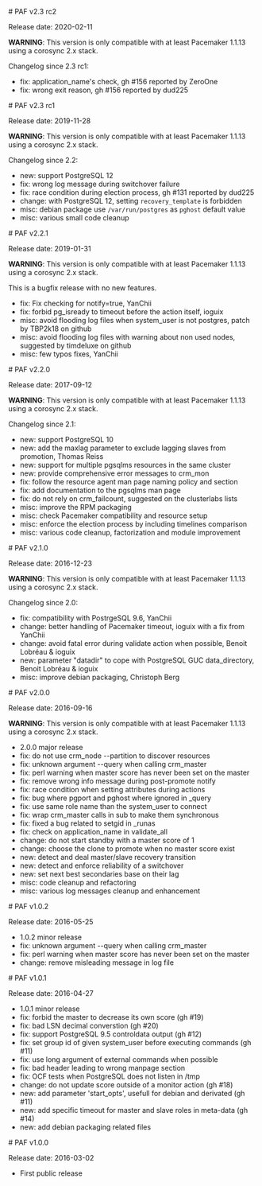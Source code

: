 # PAF v2.3 rc2

Release date: 2020-02-11

__WARNING__: This version is only compatible with at least
Pacemaker 1.1.13 using a corosync 2.x stack.

Changelog since 2.3 rc1:

* fix: application_name's check, gh #156 reported by ZeroOne
* fix: wrong exit reason, gh #156 reported by dud225


# PAF v2.3 rc1

Release date: 2019-11-28

__WARNING__: This version is only compatible with at least
Pacemaker 1.1.13 using a corosync 2.x stack.

Changelog since 2.2:

* new: support PostgreSQL 12
* fix: wrong log message during switchover failure
* fix: race condition during election process, gh #131 reported by dud225
* change: with PostgreSQL 12, setting `recovery_template` is forbidden
* misc: debian package use `/var/run/postgres` as `pghost` default value
* misc: various small code cleanup



# PAF v2.2.1

Release date: 2019-01-31

__WARNING__: This version is only compatible with at least Pacemaker 1.1.13 using
a corosync 2.x stack.

This is a bugfix release with no new features.

* fix: Fix checking for notify=true, YanChii
* fix: forbid pg_isready to timeout before the action itself, ioguix
* misc: avoid flooding log files when system_user is not postgres, patch by TBP2k18 on github
* misc: avoid flooding log files with warning about non used nodes, suggested by timdeluxe on github
* misc: few typos fixes, YanChii



# PAF v2.2.0

Release date: 2017-09-12

__WARNING__: This version is only compatible with at least
Pacemaker 1.1.13 using a corosync 2.x stack.

Changelog since 2.1:

* new: support PostgreSQL 10
* new: add the maxlag parameter to exclude lagging slaves from promotion, Thomas Reiss
* new: support for multiple pgsqlms resources in the same cluster
* new: provide comprehensive error messages to crm_mon
* fix: follow the resource agent man page naming policy and section
* fix: add documentation to the pgsqlms man page
* fix: do not rely on crm_failcount, suggested on the clusterlabs lists
* misc: improve the RPM packaging
* misc: check Pacemaker compatibility and resource setup
* misc: enforce the election process by including timelines comparison
* misc: various code cleanup, factorization and module improvement



# PAF v2.1.0

Release date: 2016-12-23

__WARNING__: This version is only compatible with at least
Pacemaker 1.1.13 using a corosync 2.x stack.

Changelog since 2.0:

* fix: compatibility with PostrgeSQL 9.6, YanChii
* change: better handling of Pacemaker timeout, ioguix with a fix from YanChii
* change: avoid fatal error during validate action when possible, Benoit Lobréau & ioguix
* new: parameter "datadir" to cope with PostgreSQL GUC data_directory, Benoit Lobréau & ioguix
* misc: improve debian packaging, Christoph Berg



# PAF v2.0.0

Release date: 2016-09-16

__WARNING__: This version is only compatible with at least
Pacemaker 1.1.13 using a corosync 2.x stack.

* 2.0.0 major release
* fix: do not use crm_node --partition to discover resources
* fix: unknown argument --query when calling crm_master
* fix: perl warning when master score has never been set on the master
* fix: remove wrong info message during post-promote notify
* fix: race condition when setting attributes during actions
* fix: bug where pgport and pghost where ignored in _query
* fix: use same role name than the system_user to connect
* fix: wrap crm_master calls in sub to make them synchronous
* fix: fixed a bug related to setgid in _runas
* fix: check on application_name in validate_all
* change: do not start standby with a master score of 1
* change: choose the clone to promote when no master score exist
* new: detect and deal master/slave recovery transition
* new: detect and enforce reliability of a switchover
* new: set next best secondaries base on their lag
* misc: code cleanup and refactoring
* misc: various log messages cleanup and enhancement



# PAF v1.0.2

Release date: 2016-05-25

* 1.0.2 minor release
* fix: unknown argument --query when calling crm_master
* fix: perl warning when master score has never been set on the master
* change: remove misleading message in log file



# PAF v1.0.1

Release date: 2016-04-27

* 1.0.1 minor release
* fix: forbid the master to decrease its own score (gh #19)
* fix: bad LSN decimal converstion (gh #20)
* fix: support PostgreSQL 9.5 controldata output (gh #12)
* fix: set group id of given system_user before executing commands (gh #11)
* fix: use long argument of external commands when possible
* fix: bad header leading to wrong manpage section
* fix: OCF tests when PostgreSQL does not listen in /tmp
* change: do not update score outside of a monitor action (gh #18)
* new: add parameter 'start_opts', usefull for debian and derivated (gh #11)
* new: add specific timeout for master and slave roles in meta-data (gh #14)
* new: add debian packaging related files



# PAF v1.0.0

Release date: 2016-03-02

* First public release

